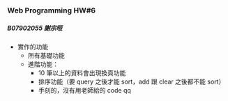 ### Web Programming HW\#6

##### B07902055 謝宗晅
* 實作的功能
    * 所有基礎功能
    * 進階功能：
        * 10 筆以上的資料會出現換頁功能
        * 排序功能（要 query 之後才能 sort，add 跟 clear 之後都不能 sort）
        * 手刻的，沒有用老師給的 code qq
